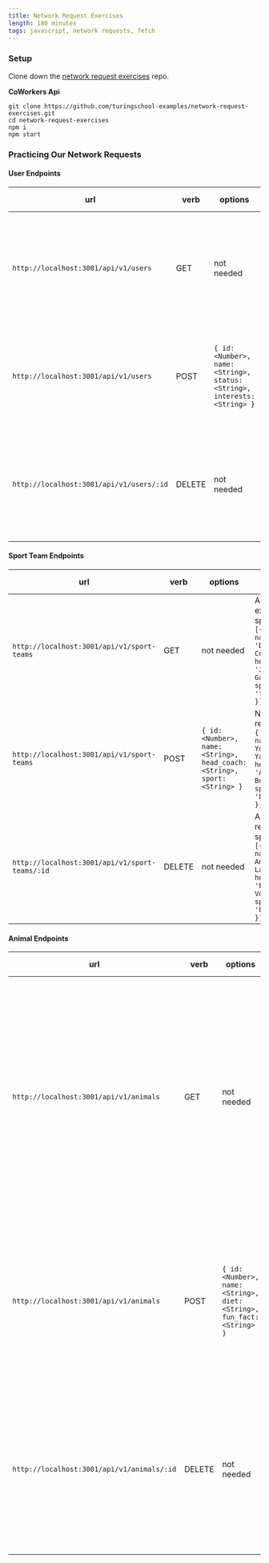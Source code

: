 ```yaml
---
title: Network Request Exercises
length: 180 minutes
tags: javascript, network requests, fetch
---
```


### Setup

Clone down the [network request exercises](https://github.com/turingschool-examples/network-request-exercises) repo.

**CoWorkers Api**
```
git clone https://github.com/turingschool-examples/network-request-exercises.git
cd network-request-exercises
npm i
npm start
```

### Practicing Our Network Requests



#### User Endpoints

| url | verb | options | sample response |
| ----|------|---------|---------------- |
| `http://localhost:3001/api/v1/users` | GET | not needed | Array of all existing users: `[{ id: 1, name: 'Travis Rollins', status: 'online', interests: 'Music, Software, & Gaming' }]` |
| `http://localhost:3001/api/v1/users` | POST | `{ id: <Number>, name: <String>, status: <String>, interests: <String> }` | New reservation: `{ id: 1, name: 'Leta', status: 'online', interests: 'Science, Music, & Classic Films' }` |
| `http://localhost:3001/api/v1/users/:id` | DELETE | not needed | Array of all remaining reservations: `[{ id: 4, name: 'Robbie Jaeger', status: 'online', interests: 'Plants & Woodwork' }]` |

#### Sport Team Endpoints

| url | verb | options | sample response |
| ----|------|---------|---------------- |
| `http://localhost:3001/api/v1/sport-teams` | GET | not needed | Array of all existing sport teams: `[{ id: 1, name: 'Dallas Cowboys', head_coach: 'Jason Garrett', sport: 'football' }]` |
| `http://localhost:3001/api/v1/sport-teams` | POST | `{ id: <Number>, name: <String>, head_coach: <String>, sport: <String> }` | New reservation: `{ id: 2, name: 'New York Yankees', head_coach: 'Aaron Boone', sport: 'baseball' },` |
| `http://localhost:3001/api/v1/sport-teams/:id` | DELETE | not needed | Array of all remaining sport teams: `[{ id: 3, name: 'Los Angeles Lakers', head_coach: 'Frank Vogel', sport: 'basketball' }]` |

#### Animal Endpoints

| url | verb | options | sample response |
| ----|------|---------|---------------- |
| `http://localhost:3001/api/v1/animals` | GET | not needed | Array of all existing animals: `[{ id: 3, name: 'orcas', diet: 'birds, squid, octopuses, sea turtles, sharks, rays & fish', fun_fact: 'Orcas, also known as killer whales, are known to prey on other marine mammals, including dolphins and seals.' }]` |
| `http://localhost:3001/api/v1/animals` | POST | `{ id: <Number>, name: <String>, diet: <String>, fun_fact: <String> }` | New reservation: `{ id: 4, name: 'tigers', diet: 'chital, sambar, gaur & wild board', fun_fact: 'The main food of tigers are buffalos, antelopes, and rodents.' }` |
| `http://localhost:3001/api/v1/animals/:id` | DELETE | not needed | Array of all remaining animals: `[{ id: 1, name: 'otters', diet: 'urchins, snails, fish & crabs', fun_fact: 'They have the thickest fur of any mammal in the animal kingdom.' }]` |